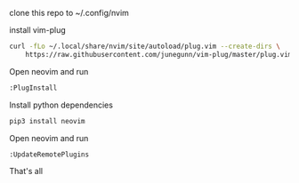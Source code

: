clone this repo to ~/.config/nvim

install vim-plug 
```sh
curl -fLo ~/.local/share/nvim/site/autoload/plug.vim --create-dirs \
    https://raw.githubusercontent.com/junegunn/vim-plug/master/plug.vim
```

Open neovim and run 
```sh
:PlugInstall
```

Install python dependencies
```sh
pip3 install neovim
```

Open neovim and run 
```sh
:UpdateRemotePlugins
```

That's all
